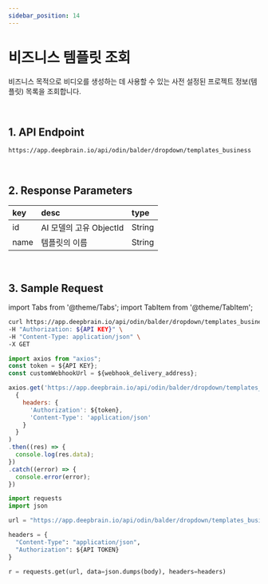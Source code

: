 ```yaml
---
sidebar_position: 14
---
```


# 비즈니스 템플릿 조회

비즈니스 목적으로 비디오를 생성하는 데 사용할 수 있는 사전 설정된 프로젝트 정보(템플릿) 목록을 조회합니다.

<br/>

## 1. API Endpoint

```http
https://app.deepbrain.io/api/odin/balder/dropdown/templates_business
```

<br/>

## 2. Response Parameters

|key|desc|type|
|:---|:---|:---|
|id|AI 모델의 고유 ObjectId|String|
|name|템플릿의 이름|String|

<br/>


## 3. Sample Request

import Tabs from '@theme/Tabs';
import TabItem from '@theme/TabItem';

<Tabs>
<TabItem value="curl" label="cURL">

```bash
curl https://app.deepbrain.io/api/odin/balder/dropdown/templates_business \
-H "Authorization: ${API KEY}" \
-H "Content-Type: application/json" \
-X GET 
```

</TabItem>
<TabItem value="js" label="Node.js">

```js
import axios from "axios";
const token = ${API KEY};
const customWebhookUrl = ${webhook_delivery_address};

axios.get('https://app.deepbrain.io/api/odin/balder/dropdown/templates_business', 
  {
    headers: {
      'Authorization': ${token},
      'Content-Type': 'application/json'
    }
  }
)
.then((res) => {
  console.log(res.data);
})
.catch((error) => {
  console.error(error);
})
```

</TabItem>
<TabItem value="py" label="Python">

```py
import requests
import json

url = "https://app.deepbrain.io/api/odin/balder/dropdown/templates_business"

headers = {
  "Content-Type": "application/json",
  "Authorization": ${API TOKEN}
}

r = requests.get(url, data=json.dumps(body), headers=headers)
```

</TabItem>
</Tabs>